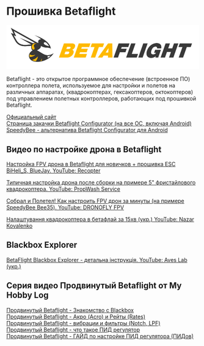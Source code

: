 # Прошивка Betaflight
![](BetaflightLogo.png)

Betaflight - это открытое программное обеспечение (встроенное ПО) контроллера полета, используемое для настройки и полетов на различных аппаратах, (квадрокоптерах, гексакоптеров, октокоптеров) под управлением полетных контроллеров, работающих под прошивкой Betaflight.

[Официальный сайт](https://betaflight.com/)  
[Страница закачки Betaflight Configurator (на все ОС, включая Android)](https://github.com/betaflight/betaflight-configurator/releases/)  
[SpeedyBee - альтернатива Betaflight Configurator для Android](https://play.google.com/store/apps/details?id=com.runcam.android.runcambf&hl=ru&gl=US)

## Видео по настройке дрона в Betaflight
[Настройка FPV дрона в Betaflight для новичков + прошивка ESC BiHeli_S, BlueJay. YouTube: Recopter](https://www.youtube.com/watch?v=yJxMRLE3dVI)  

[Типичная настройка дрона после сборки на примере 5" фристайлового квадрокоптера. YouTube: PropWash Service](https://www.youtube.com/watch?v=gLDMeevq410)

[Собрал и Полетел! Как настроить FPV дрон за минуты (на примере SpeedyBee Bee35). YouTube: DRONOFLY FPV](https://www.youtube.com/watch?v=-c042AORi24) 

[Налаштування квадрокоптера в бетафлай за 15хв (укр.) YouTube: Nazar Kovalenko](https://www.youtube.com/watch?v=JR5qjRWxhkQ)  

## Blackbox Explorer
[BetaFlight Blackbox Explorer - детальна інструкція. YouTube: Aves Lab (укр.)](https://www.youtube.com/watch?v=FhQDbtbXL5Y)

## Серия видео Продвинутый Betaflight от My Hobby Log
[Продвинутый Betaflight - Знакомство с Blackbox](https://www.youtube.com/watch?v=GphFE2Lt8SU)  
[Продвинутый Betaflight - Акро (Acro) и Рейты (Rates)](https://www.youtube.com/watch?v=xnpsr-AiDBo)  
[Продвинутый Betaflight - вибрации и фильтры (Notch, LPF)](https://www.youtube.com/watch?v=L7qY19ynXFk)  
[Продвинутый Betaflight - что такое ПИД регулятор](https://www.youtube.com/watch?v=m6YgSluarmA)  
[Продвинутый Betaflight - ГАЙД по настройке ПИД регулятора (ПИДов)](https://www.youtube.com/watch?v=OuZSiozHMt4)  
